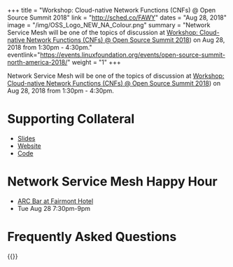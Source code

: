 +++
title = "Workshop: Cloud-native Network Functions (CNFs) @ Open Source Summit 2018"
link = "http://sched.co/FAWY"
dates = "Aug 28, 2018"
image = "/img/OSS_Logo_NEW_NA_Colour.png"
summary = "Network Service Mesh will be one of the topics of discussion at [Workshop: Cloud-native Network Functions (CNFs) @ Open Source Summit 2018](http://sched.co/FAWY)) on Aug 28, 2018 from 1:30pm - 4:30pm."
eventlink="https://events.linuxfoundation.org/events/open-source-summit-north-america-2018/"
weight = "1"
+++

Network Service Mesh will be one of the topics of discussion at [Workshop: Cloud-native Network Functions (CNFs) @ Open Source Summit 2018](http://sched.co/FAWY)) on Aug 28, 2018 from 1:30pm - 4:30pm.

# Supporting Collateral
* [Slides](https://docs.google.com/presentation/d/11Tic2FN8nokIU2_0CZTQwtfjptTIdRfsQLA5NPC0u1A/edit#slide=id.g40088b0520_0_1930)
* [Website](https://www.networkservicemesh.io/)
* [Code](https://github.com/ligato/networkservicemesh)

# Network Service Mesh Happy Hour
* [ARC Bar at Fairmont Hotel](https://www.fairmont.com/waterfront-vancouver/dining/arc-bar/)
* Tue Aug 28 7:30pm-9pm

# Frequently Asked Questions
{{<faqs>}}




